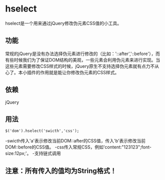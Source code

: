 # hselect
hselect是一个用来通过jQuery修改伪元素CSS值的小工具。

## 功能
常规的jQuery是没有办法选择伪元素进行修改的（比如：'::after','::before'），而有些时候我们为了保证DOM结构的美观，一些元素会利用伪元素来进行实现。当这些元素需要修改CSS样式的时候，jQuery原生不支持选择伪元素就有点力不从心了。本小插件的作用就是能让你修改伪元素的CSS样式。

## 依赖
jQuery

## 用法
`$('dom').hselect('swicth','css');`

-swicth传入'a'表示修改当前DOM::after的CSS值，传入'b'表示修改当前DOM::before的CSS值。
-css传入常规CSS，例如'content:"123123";font-size:12px;'。
-支持链式调用

## 注意：所有传入的值均为String格式！
